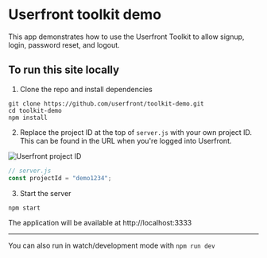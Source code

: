 # Userfront toolkit demo

This app demonstrates how to use the Userfront Toolkit to allow signup, login, password reset, and logout.

## To run this site locally

1. Clone the repo and install dependencies

```
git clone https://github.com/userfront/toolkit-demo.git
cd toolkit-demo
npm install
```

2. Replace the project ID at the top of `server.js` with your own project ID. This can be found in the URL when you're logged into Userfront.

![Userfront project ID](https://res.cloudinary.com/component/image/upload/v1583347563/guide/project_id_ilsrsa.png)

```js
// server.js
const projectId = "demo1234";
```

3. Start the server

```
npm start
```

The application will be available at http://localhost:3333

---

You can also run in watch/development mode with `npm run dev`
